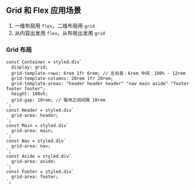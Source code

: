 ## Grid 和 Flex 应用场景

1. 一维布局用 `flex`，二维布局用 `grid`
2. 从内容出发用 `flex`，从布局出发用 `grid`

### Grid 布局
```tsx
const Container = styled.div`
  display: grid;
  grid-template-rows: 6rem 1fr 6rem; // 左右各：6rem 中间：100% - 12rem
  grid-template-columns: 20rem 1fr 20rem;
  grid-template-areas: "header header header" "nav main aside" "footer footer footer";
  height: 100vh;
  grid-gap: 10rem; // 每块之间间隔 10rem
`;
const Header = styled.div`
  grid-area: header;
`;
const Main = styled.div`
  grid-area: main;
`;
const Nav = styled.div`
  grid-area: nav;
`;
const Aside = styled.div`
  grid-area: aside;
`;
const Footer = styled.div`
  grid-area: footer;
`;
```

